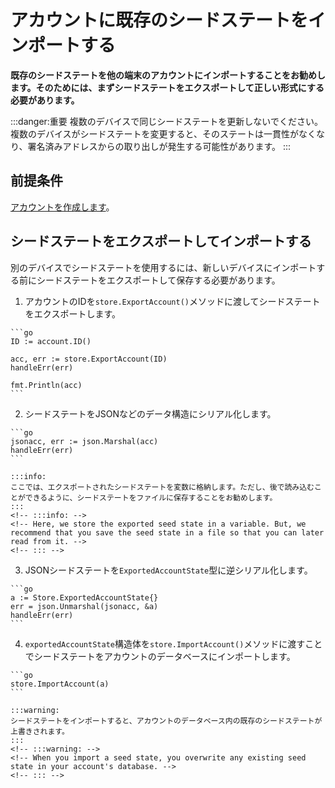 # アカウントに既存のシードステートをインポートする
<!-- # Import an existing seed state into an account -->

**既存のシードステートを他の端末のアカウントにインポートすることをお勧めします。そのためには、まずシードステートをエクスポートして正しい形式にする必要があります。**
<!-- **You may want to import an existing seed state into an account on another device. To do so, you first need to export the seed state so that it's in the correct format.** -->

:::danger:重要
複数のデバイスで同じシードステートを更新しないでください。複数のデバイスがシードステートを変更すると、そのステートは一貫性がなくなり、署名済みアドレスからの取り出しが発生する可能性があります。
:::
<!-- :::danger:Important -->
<!-- Never update the same seed state on multiple devices. If more than one device changes the seed state, the state is no longer consistent and may lead to withdrawals from spent addresses. -->
<!-- ::: -->

## 前提条件
<!-- ## Prerequisites -->

[アカウントを作成します](../how-to-guides/create-account.md)。
<!-- [Create an account](../how-to-guides/create-account.md). -->

## シードステートをエクスポートしてインポートする
<!-- ## Export then import your seed state -->

別のデバイスでシードステートを使用するには、新しいデバイスにインポートする前にシードステートをエクスポートして保存する必要があります。
<!-- To use your seed state on another device, you need to export and store it before importing it onto the new device. -->

1. アカウントのIDを`store.ExportAccount()`メソッドに渡してシードステートをエクスポートします。
  <!-- 1. Export your seed state by passing your account's ID to the `store.ExportAccount()` method -->

    ```go
    ID := account.ID()

    acc, err := store.ExportAccount(ID)
    handleErr(err)

    fmt.Println(acc)
    ```

2. シードステートをJSONなどのデータ構造にシリアル化します。
  <!-- 2. Serialize your seed state into a data structure such as JSON -->

    ```go
    jsonacc, err := json.Marshal(acc)
    handleErr(err)
    ```

    :::info:
    ここでは、エクスポートされたシードステートを変数に格納します。ただし、後で読み込むことができるように、シードステートをファイルに保存することをお勧めします。
    :::
    <!-- :::info: -->
    <!-- Here, we store the exported seed state in a variable. But, we recommend that you save the seed state in a file so that you can later read from it. -->
    <!-- ::: -->

3. JSONシードステートを`ExportedAccountState`型に逆シリアル化します。
  <!-- 3. Deserialize your JSON seed state into an `ExportedAccountState` type -->

    ```go
    a := Store.ExportedAccountState{}
    err = json.Unmarshal(jsonacc, &a)
    handleErr(err)
    ```

4. `exportedAccountState`構造体を`store.ImportAccount()`メソッドに渡すことでシードステートをアカウントのデータベースにインポートします。
  <!-- 4. Import your seed state into your account's database by passing the `ExportedAccountState` struct to the `store.ImportAccount()` method -->

    ```go
    store.ImportAccount(a)
    ```

    :::warning:
    シードステートをインポートすると、アカウントのデータベース内の既存のシードステートが上書きされます。
    :::
    <!-- :::warning: -->
    <!-- When you import a seed state, you overwrite any existing seed state in your account's database. -->
    <!-- ::: -->
